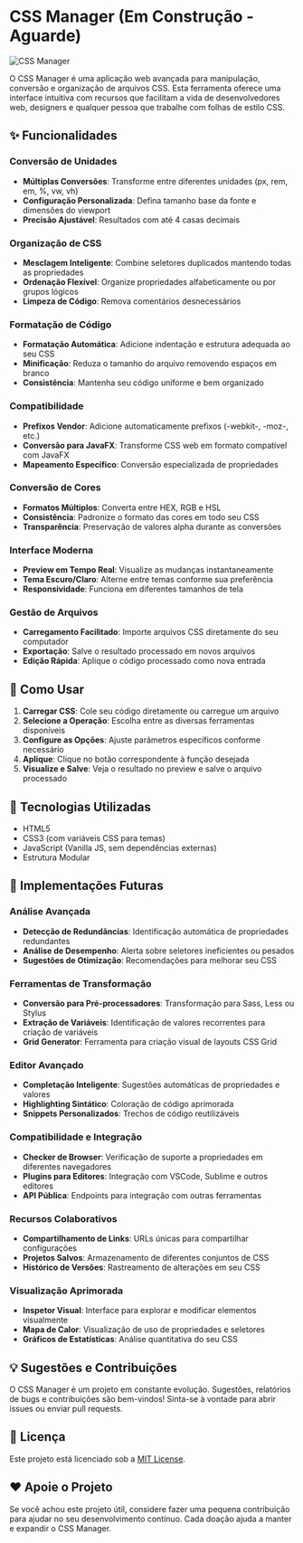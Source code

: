 # CSS Manager (Em Construção - Aguarde)

![CSS Manager](https://img.shields.io/badge/CSS-Manager-blue?style=for-the-badge&logo=css3)

O CSS Manager é uma aplicação web avançada para manipulação, conversão e organização de arquivos CSS. Esta ferramenta oferece uma interface intuitiva com recursos que facilitam a vida de desenvolvedores web, designers e qualquer pessoa que trabalhe com folhas de estilo CSS.

## ✨ Funcionalidades

### Conversão de Unidades
- **Múltiplas Conversões**: Transforme entre diferentes unidades (px, rem, em, %, vw, vh)
- **Configuração Personalizada**: Defina tamanho base da fonte e dimensões do viewport
- **Precisão Ajustável**: Resultados com até 4 casas decimais

### Organização de CSS
- **Mesclagem Inteligente**: Combine seletores duplicados mantendo todas as propriedades
- **Ordenação Flexível**: Organize propriedades alfabeticamente ou por grupos lógicos
- **Limpeza de Código**: Remova comentários desnecessários

### Formatação de Código
- **Formatação Automática**: Adicione indentação e estrutura adequada ao seu CSS
- **Minificação**: Reduza o tamanho do arquivo removendo espaços em branco
- **Consistência**: Mantenha seu código uniforme e bem organizado

### Compatibilidade
- **Prefixos Vendor**: Adicione automaticamente prefixos (-webkit-, -moz-, etc.)
- **Conversão para JavaFX**: Transforme CSS web em formato compatível com JavaFX
- **Mapeamento Específico**: Conversão especializada de propriedades

### Conversão de Cores
- **Formatos Múltiplos**: Converta entre HEX, RGB e HSL
- **Consistência**: Padronize o formato das cores em todo seu CSS
- **Transparência**: Preservação de valores alpha durante as conversões

### Interface Moderna
- **Preview em Tempo Real**: Visualize as mudanças instantaneamente
- **Tema Escuro/Claro**: Alterne entre temas conforme sua preferência
- **Responsividade**: Funciona em diferentes tamanhos de tela

### Gestão de Arquivos
- **Carregamento Facilitado**: Importe arquivos CSS diretamente do seu computador
- **Exportação**: Salve o resultado processado em novos arquivos
- **Edição Rápida**: Aplique o código processado como nova entrada

## 🚀 Como Usar

1. **Carregar CSS**: Cole seu código diretamente ou carregue um arquivo
2. **Selecione a Operação**: Escolha entre as diversas ferramentas disponíveis
3. **Configure as Opções**: Ajuste parâmetros específicos conforme necessário
4. **Aplique**: Clique no botão correspondente à função desejada
5. **Visualize e Salve**: Veja o resultado no preview e salve o arquivo processado

## 🔧 Tecnologias Utilizadas

- HTML5
- CSS3 (com variáveis CSS para temas)
- JavaScript (Vanilla JS, sem dependências externas)
- Estrutura Modular

## 🔮 Implementações Futuras

### Análise Avançada
- **Detecção de Redundâncias**: Identificação automática de propriedades redundantes
- **Análise de Desempenho**: Alerta sobre seletores ineficientes ou pesados
- **Sugestões de Otimização**: Recomendações para melhorar seu CSS

### Ferramentas de Transformação
- **Conversão para Pré-processadores**: Transformação para Sass, Less ou Stylus
- **Extração de Variáveis**: Identificação de valores recorrentes para criação de variáveis
- **Grid Generator**: Ferramenta para criação visual de layouts CSS Grid

### Editor Avançado
- **Completação Inteligente**: Sugestões automáticas de propriedades e valores
- **Highlighting Sintático**: Coloração de código aprimorada
- **Snippets Personalizados**: Trechos de código reutilizáveis

### Compatibilidade e Integração
- **Checker de Browser**: Verificação de suporte a propriedades em diferentes navegadores
- **Plugins para Editores**: Integração com VSCode, Sublime e outros editores
- **API Pública**: Endpoints para integração com outras ferramentas

### Recursos Colaborativos
- **Compartilhamento de Links**: URLs únicas para compartilhar configurações
- **Projetos Salvos**: Armazenamento de diferentes conjuntos de CSS
- **Histórico de Versões**: Rastreamento de alterações em seu CSS

### Visualização Aprimorada
- **Inspetor Visual**: Interface para explorar e modificar elementos visualmente
- **Mapa de Calor**: Visualização de uso de propriedades e seletores
- **Gráficos de Estatísticas**: Análise quantitativa do seu CSS

## 💡 Sugestões e Contribuições

O CSS Manager é um projeto em constante evolução. Sugestões, relatórios de bugs e contribuições são bem-vindos! Sinta-se à vontade para abrir issues ou enviar pull requests.

## 📄 Licença

Este projeto está licenciado sob a [MIT License](LICENSE).

## ❤️ Apoie o Projeto

Se você achou este projeto útil, considere fazer uma pequena contribuição para ajudar no seu desenvolvimento contínuo. Cada doação ajuda a manter e expandir o CSS Manager.
